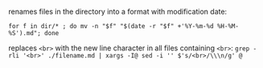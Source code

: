 renames files in the directory into a format with modification date:

`for f in dir/* ; do mv -n "$f" "$(date -r "$f" +'%Y-%m-%d %H-%M-%S').md"; done`

replaces `<br>` with the new line character in all files containing `<br>`:
`grep -rli '<br>' ./filename.md | xargs -I@ sed -i '' $'s/<br>/\\\n/g' @`